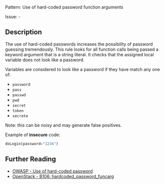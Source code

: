 Pattern: Use of hard-coded password function arguments

Issue: -

## Description

The use of hard-coded passwords increases the possibility of password guessing
tremendously. This rule looks for all function calls being passed a
keyword argument that is a string literal. It checks that the assigned local
variable does not look like a password.

Variables are considered to look like a password if they have match any one
of:

  - `password`
  - `pass`
  - `passwd`
  - `pwd`
  - `secret`
  - `token`
  - `secrete`

Note: this can be noisy and may generate false positives.


Example of **insecure** code:

```python
doLogin(password="1234")
```

## Further Reading

* [OWASP - Use of hard-coded password](https://www.owasp.org/index.php/Use_of_hard-coded_password)
* [OpenStack - B106: hardcoded_password_funcarg](https://docs.openstack.org/bandit/latest/plugins/hardcoded_password_funcarg.html)
